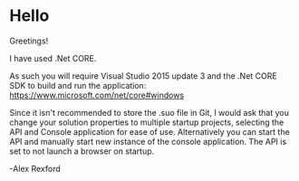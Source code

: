 # Hello

Greetings!

I have used .Net CORE.

As such you will require Visual Studio 2015 update 3 and the .Net CORE SDK to build and run the application: 
https://www.microsoft.com/net/core#windows

Since it isn't recommended to store the .suo file in Git, I would ask that you change your solution properties to multiple
startup projects, selecting the API and Console application for ease of use.  Alternatively you can start the API and manually start
new instance of the console application.  The API is set to not launch a browser on startup.

-Alex Rexford
